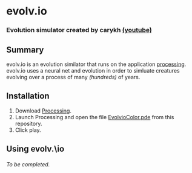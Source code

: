 # evolv\.io
### Evolution simulator created by carykh [(youtube)](https://www.youtube.com/channel/UC9z7EZAbkphEMg0SP7rw44A)

## Summary

evolv\.io is an evolution similator that runs on the application [processing](https://www.processing.org). 
evolv\.io uses a neural net and evolution in order to simluate creatures evolving over a process of many *(hundreds)* of years.

## Installation

1. Download [Processing](https://www.processing.org/download/?processing).
2. Launch Processing and open the file [EvolvioColor.pde](evolv.io/EvolvioColor/EvolvioColor.pde) from this repository.
3. Click play.

## Using evolv.\io

###### To be completed.